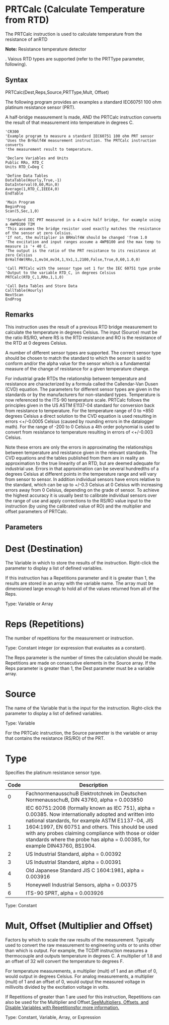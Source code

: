 # PRTCalc (Calculate Temperature from RTD)

The PRTCalc instruction is used to calculate temperature from the resistance of anRTD

**Note:** Resistance temperature detector

. Vaious RTD types are supported (refer to the PRTType parameter, following).

## Syntax

PRTCalc(Dest,Reps,Source,PRTType,Mult, Offset)

The following program provides an examples a standard IEC60751 100 ohm platinum resistance sensor (PRT).

A half-bridge measurement Is made, AND the PRTCalc instruction converts the result of that measurement into temperature in degrees C.

```
'CR300
'Example program to measure a standard IEC60751 100 ohm PRT sensor
'Uses the BrHalf4W measurement instruction. The PRTCalc instruction converts
'the measurement result to temperature.

'Declare Variables and Units
Public RRo, RTD_C
Units RTD_C=Deg C

'Define Data Tables
DataTable(Hourly,True,-1)
DataInterval(0,60,Min,0)
Average(1,RTD_C,IEEE4,0)
EndTable

'Main Program
BeginProg
Scan(5,Sec,1,0)

'Standard IEC PRT measured in a 4-wire half bridge, for example using a 4WPB100 TIM
'This assumes the bridge resistor used exactly matches the resistance of the sensor at zero Celsius.
'If not, the multiplier in BRHalf4W should be changed 'from 1.0
'The excitation and input ranges assume a 4WPB100 and the max temp to measure is '+ 40 C.
'The output is the ratio of the PRT resistance to its resistance at zero Celsius
BrHalf4W(RRo,1,mv34,mv34,1,Vx1,1,2100,False,True,0,60,1.0,0)

'Call PRTCalc with the sensor type set 1 for the IEC 60751 type probe
'Output to the variable RTD_C, in degrees Celsius
PRTCalc(RTD_C,1,RRo,1,1,0)

'Call Data Tables and Store Data
CallTable(Hourly)
NextScan
EndProg
```

## Remarks

This instruction uses the result of a previous RTD bridge measurement to calculate the temperature in degrees Celsius. The input (Source) must be the ratio RS/RO, where RS is the RTD resistance and RO is the resistance of the RTD at 0 degrees Celsius.

A number of different sensor types are supported. The correct sensor type should be chosen to match the standard to which the sensor is said to conform and/or the alpha value for the sensor which is a fundamental measure of the change of resistance for a given temperature change.

For industrial grade RTDs the relationship between temperature and resistance are characterized by a formula called the Callendar-Van Dusen (CVD) equation. The parameters for different sensor types are given in the standards or by the manufacturers for non-standard types. Temperature is now referenced to the ITS-90 temperature scale. PRTCalc follows the principles given in the US ASTM E1137-04 standard for conversion back from resistance to temperature. For the temperature range of 0 to +850 degrees Celsius a direct solution to the CVD equation is used resulting in errors <+/-0.0005 Celsius (caused by rounding errors in the datalogger math). For the range of -200 to 0 Celsius a 4th order polynomial is used to convert from resistance to temperature resulting in errors of <+/-0.003 Celsius.

Note these errors are only the errors in approximating the relationships between temperature and resistance given in the relevant standards. The CVD equations and the tables published from them are in reality an approximation to the true linearity of an RTD, but are deemed adequate for industrial use. Errors in that approximation can be several hundredths of a degrees Celsius at different points in the temperature range and will vary from sensor to sensor. In addition individual sensors have errors relative to the standard, which can be up to +/-0.3 Celsius at 0 Celsius with increasing errors away from 0 Celsius, depending on the grade of sensor. To achieve the highest accuracy it is usually best to calibrate individual sensors over the range of use and apply corrections to the RS/RO value input to the instruction (by using the calibrated value of RO) and the multiplier and offset parameters of PRTCalc.

## Parameters

# Dest (Destination)

The Variable in which to store the results of the instruction. Right-click the parameter to display a list of defined variables.

If this instruction has a Repetitions parameter and it is greater than 1, the results are stored in an array with the variable name. The array must be dimensioned large enough to hold all of the values returned from all of the Reps.

Type: Variable or Array

# Reps (Repetitions)

The number of repetitions for the measurement or instruction.

Type: Constant integer (or expression that evaluates as a constant).

The Reps parameter is the number of times the calculation should be made. Repetitions are made on consecutive elements in the Source array. If the Reps parameter is greater than 1, the Dest parameter must be a variable array.

# Source

The name of the Variable that is the input for the instruction. Right-click the parameter to display a list of defined variables.

Type: Variable

For the PRTCalc instruction, the Source parameter is the variable or array that contains the resistance (RS/RO) of the PRT.

# Type

Specifies the platinum resistance sensor type.

| Code | Description                                                                                                                                                                                                                                                                                                                                           |
| ---- | ----------------------------------------------------------------------------------------------------------------------------------------------------------------------------------------------------------------------------------------------------------------------------------------------------------------------------------------------------- |
| 0    | FachnormenausschuB Elektrotchnek im Deutschen NormenausschuB, DIN 43760, alpha = 0.003850                                                                                                                                                                                                                                                             |
| 1    | IEC 60751:2008 (formally known as IEC 751), alpha = 0.00385. Now internationally adopted and written into national standards, for example ASTM E1137-04, JIS 1604:1997, EN 60751 and others. This should be used with any probes claiming compliance with those or older standards where the probe has alpha = 0.00385, for example DIN43760, BS1904. |
| 2    | US Industrial Standard, alpha = 0.00392                                                                                                                                                                                                                                                                                                               |
| 3    | US Industrial Standard, alpha = 0.00391                                                                                                                                                                                                                                                                                                               |
| 4    | Old Japanese Standard JIS C 1604:1981, alpha = 0.003916                                                                                                                                                                                                                                                                                               |
| 5    | Honeywell Industrial Sensors, alpha = 0.00375                                                                                                                                                                                                                                                                                                         |
| 6    | ITS-90 SPRT, alpha = 0.003926                                                                                                                                                                                                                                                                                                                         |

Type: Constant

# Mult, Offset (Multiplier and Offset)

Factors by which to scale the raw results of the measurement. Typically used to convert the raw measurement to engineering units or to units other than which is output. For example, the TCDiff instruction measures a thermocouple and outputs temperature in degrees C. A multiplier of 1.8 and an offset of 32 will convert the temperature to degrees F.

For temperature measurements, a multiplier (mult) of 1 and an offset of 0, would output in degrees Celsius. For analog measurements, a multiplier (mult) of 1 and an offset of 0, would output the measured voltage in millivolts divided by the excitation voltage in volts.

If Repetitions of greater than 1 are used for this instruction, Repetitions can also be used for the Multiplier and Offset.[SeeMultipliers, Offsets, and Disable Variables with Repetitionsfor more information.](../Info/multipliersoffsets.md)

Type: Constant, Variable, Array, or Expression
